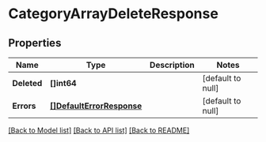 # CategoryArrayDeleteResponse

## Properties
Name | Type | Description | Notes
------------ | ------------- | ------------- | -------------
**Deleted** | **[]int64** |  | [default to null]
**Errors** | [**[]DefaultErrorResponse**](defaultErrorResponse.md) |  | [default to null]

[[Back to Model list]](../README.md#documentation-for-models) [[Back to API list]](../README.md#documentation-for-api-endpoints) [[Back to README]](../README.md)

